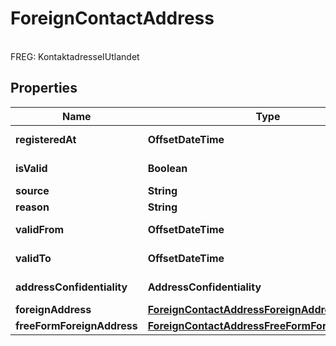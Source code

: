 

# ForeignContactAddress

<br>FREG: KontaktadresseIUtlandet

## Properties

| Name | Type | Description | Notes |
|------------ | ------------- | ------------- | -------------|
|**registeredAt** | **OffsetDateTime** | &lt;br&gt;FREG: Ajourholdstidspunkt |  [optional] |
|**isValid** | **Boolean** | &lt;br&gt;FREG: ErGjeldende |  [optional] |
|**source** | **String** | &lt;br&gt;FREG: Kilde |  [optional] |
|**reason** | **String** | &lt;br&gt;FREG: Aarsak |  [optional] |
|**validFrom** | **OffsetDateTime** | &lt;br&gt;FREG: Gyldighetstidspunkt |  [optional] |
|**validTo** | **OffsetDateTime** | &lt;br&gt;FREG: Opphoerstidspunkt |  [optional] |
|**addressConfidentiality** | **AddressConfidentiality** | &lt;br&gt;FREG: Adressegradering |  [optional] |
|**foreignAddress** | [**ForeignContactAddressForeignAddress**](ForeignContactAddressForeignAddress.md) |  |  [optional] |
|**freeFormForeignAddress** | [**ForeignContactAddressFreeFormForeignAddress**](ForeignContactAddressFreeFormForeignAddress.md) |  |  [optional] |



